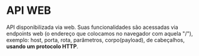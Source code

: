 # API WEB

API disponibilizada via web. Suas funcionalidades são acessadas via endpoints web (o endereço que colocamos no navegador com aquela "/"), exemplo: host, porta, rota, parâmetros, corpo(payload), de cabeçalhos, **usando um protocolo HTTP**.
